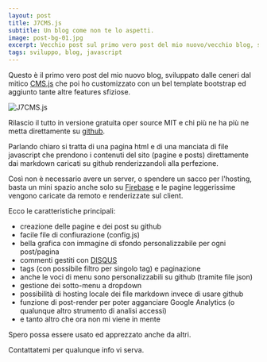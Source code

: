 ```yaml
---
layout: post
title: J7CMS.js
subtitle: Un blog come non te lo aspetti.
image: post-bg-01.jpg
excerpt: Vecchio post sul primo vero post del mio nuovo/vecchio blog, sviluppato dalle ceneri dal mitico CMS.js
tags: sviluppo, blog, javascript
---
```


Questo è il primo vero post del mio nuovo blog, sviluppato dalle ceneri dal mitico [CMS.js](https://cdmedia.github.io/cms.js/) che poi
ho customizzato con un bel template bootstrap ed aggiunto tante altre features sfiziose.

![J7CMS.js](https://raw.githubusercontent.com/badjem79/j7lab/gh-pages/images/J7CMS.js.logo.jpg)

Rilascio il tutto in versione gratuita oper source MIT e chi più ne ha più ne metta direttamente su [github](https://github.com/badjem79/J7CMS.js/).

Parlando chiaro si tratta di una pagina html e di una manciata di file javascript che prendono i contenuti del sito (pagine e posts) direttamente dai markdown caricati su github renderizzandoli alla perfezione.

Così non è necessario avere un server, o spendere un sacco per l'hosting, basta un mini spazio anche solo su [Firebase](https://firebase.google.com/) e le pagine leggerissime vengono caricate da remoto e renderizzate sul client.

Ecco le caratteristiche principali:
* creazione delle pagine e dei post su github
* facile file di confiurazione (config.js)
* bella grafica con immagine di sfondo personalizzabile per ogni post/pagina
* commenti gestiti con [DISQUS](https://disqus.com/)
* tags (con possibile filtro per singolo tag) e paginazione
* anche le voci di menu sono personalizzabili su github (tramite file json)
* gestione dei sotto-menu a dropdown
* possibilità di hosting locale dei file markdown invece di usare github
* funzione di post-render per poter agganciare Google Analytics (o qualunque altro strumento di analisi accessi)
* e tanto altro che ora non mi viene in mente

Spero possa essere usato ed apprezzato anche da altri.

Contattatemi per qualunque info vi serva.
